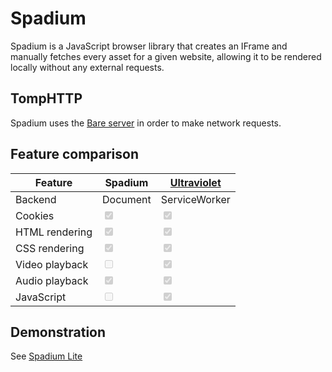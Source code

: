 # Spadium

Spadium is a JavaScript browser library that creates an IFrame and manually fetches every asset for a given website, allowing it to be rendered locally without any external requests.

## TompHTTP

Spadium uses the [Bare server](https://github.com/tomphttp/specifications/blob/master/BareServer.md) in order to make network requests.

## Feature comparison

| Feature        | Spadium                                    | [Ultraviolet](https://github.com/titaniumnetwork-dev/Ultraviolet) |
| -------------- | ------------------------------------------ | ----------------------------------------------------------------- |
| Backend        | Document                                   | ServiceWorker                                                     |
| Cookies        | <input type="checkbox" disabled checked /> | <input type="checkbox" disabled checked />                        |
| HTML rendering | <input type="checkbox" disabled checked /> | <input type="checkbox" disabled checked />                        |
| CSS rendering  | <input type="checkbox" disabled checked /> | <input type="checkbox" disabled checked />                        |
| Video playback | <input type="checkbox" disabled  />        | <input type="checkbox" disabled checked />                        |
| Audio playback | <input type="checkbox" disabled checked /> | <input type="checkbox" disabled checked />                        |
| JavaScript     | <input type="checkbox" disabled />         | <input type="checkbox" disabled checked />                        |

## Demonstration

See [Spadium Lite](https://github.com/e9x/spadium-lite)
